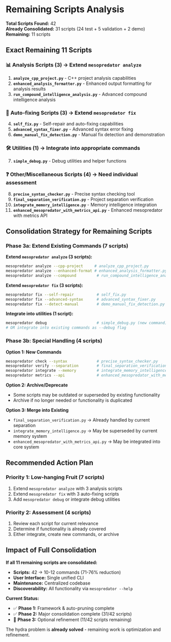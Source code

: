 # Remaining Scripts Analysis

**Total Scripts Found:** 42  
**Already Consolidated:** 31 scripts (24 test + 5 validation + 2 demo)  
**Remaining:** 11 scripts

## Exact Remaining 11 Scripts

### 📊 **Analysis Scripts (3)** → Extend `mesopredator analyze`
1. **`analyze_cpp_project.py`** - C++ project analysis capabilities
2. **`enhanced_analysis_formatter.py`** - Enhanced output formatting for analysis results
3. **`run_compound_intelligence_analysis.py`** - Advanced compound intelligence analysis

### 🔧 **Auto-fixing Scripts (3)** → Extend `mesopredator fix`
4. **`self_fix.py`** - Self-repair and auto-fixing capabilities
5. **`advanced_syntax_fixer.py`** - Advanced syntax error fixing
6. **`demo_manual_fix_detection.py`** - Manual fix detection and demonstration

### 🛠️ **Utilities (1)** → Integrate into appropriate commands
7. **`simple_debug.py`** - Debug utilities and helper functions

### ❓ **Other/Miscellaneous Scripts (4)** → Need individual assessment
8. **`precise_syntax_checker.py`** - Precise syntax checking tool
9. **`final_separation_verification.py`** - Project separation verification
10. **`integrate_memory_intelligence.py`** - Memory intelligence integration
11. **`enhanced_mesopredator_with_metrics_api.py`** - Enhanced mesopredator with metrics API

## Consolidation Strategy for Remaining Scripts

### Phase 3a: Extend Existing Commands (7 scripts)

**Extend `mesopredator analyze` (3 scripts):**
```bash
mesopredator analyze --cpp-project     # analyze_cpp_project.py
mesopredator analyze --enhanced-format # enhanced_analysis_formatter.py  
mesopredator analyze --compound         # run_compound_intelligence_analysis.py
```

**Extend `mesopredator fix` (3 scripts):**
```bash
mesopredator fix --self-repair          # self_fix.py
mesopredator fix --advanced-syntax      # advanced_syntax_fixer.py
mesopredator fix --detect-manual        # demo_manual_fix_detection.py
```

**Integrate into utilities (1 script):**
```bash
mesopredator debug                      # simple_debug.py (new command)
# OR integrate into existing commands as --debug flag
```

### Phase 3b: Special Handling (4 scripts)

**Option 1: New Commands**
```bash
mesopredator check --syntax             # precise_syntax_checker.py
mesopredator verify --separation        # final_separation_verification.py
mesopredator integrate --memory         # integrate_memory_intelligence.py
mesopredator metrics --api              # enhanced_mesopredator_with_metrics_api.py
```

**Option 2: Archive/Deprecate**
- Some scripts may be outdated or superseded by existing functionality
- Archive if no longer needed or functionality is duplicated

**Option 3: Merge into Existing**
- `final_separation_verification.py` → Already handled by current separation
- `integrate_memory_intelligence.py` → May be superseded by current memory system
- `enhanced_mesopredator_with_metrics_api.py` → May be integrated into core system

## Recommended Action Plan

### Priority 1: Low-hanging Fruit (7 scripts)
1. Extend `mesopredator analyze` with 3 analysis scripts
2. Extend `mesopredator fix` with 3 auto-fixing scripts  
3. Add `mesopredator debug` or integrate debug utilities

### Priority 2: Assessment (4 scripts)
1. Review each script for current relevance
2. Determine if functionality is already covered
3. Either integrate, create new commands, or archive

## Impact of Full Consolidation

**If all 11 remaining scripts are consolidated:**
- **Scripts:** 42 → 10-12 commands (71-76% reduction)
- **User Interface:** Single unified CLI
- **Maintenance:** Centralized codebase
- **Discoverability:** All functionality via `mesopredator --help`

**Current Status:**
- ✅ **Phase 1:** Framework & auto-pruning complete
- ✅ **Phase 2:** Major consolidation complete (31/42 scripts)
- 🔄 **Phase 3:** Optional refinement (11/42 scripts remaining)

The hydra problem is **already solved** - remaining work is optimization and refinement.